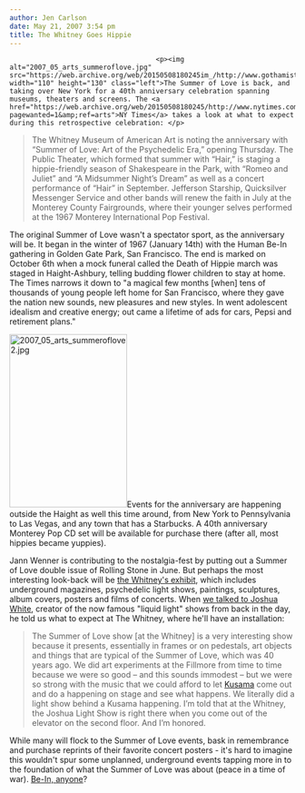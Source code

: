 ```yaml
---
author: Jen Carlson
date: May 21, 2007 3:54 pm
title: The Whitney Goes Hippie
---
```


	
										<p><img alt="2007_05_arts_summeroflove.jpg" src="https://web.archive.org/web/20150508180245im_/http://www.gothamist.com/attachments/arts_jen/2007_05_arts_summeroflove.jpg" width="110" height="130" class="left">The Summer of Love is back, and taking over New York for a 40th anniversary celebration spanning museums, theaters and screens. The <a href="https://web.archive.org/web/20150508180245/http://www.nytimes.com/2007/05/20/arts/20lela.html?pagewanted=1&amp;ref=arts">NY Times</a> takes a look at what to expect during this retrospective celebration: </p>

<blockquote>The Whitney Museum of American Art is noting the anniversary with &#x201C;Summer of Love: Art of the Psychedelic Era,&#x201D; opening Thursday. The Public Theater, which formed that summer with &#x201C;Hair,&#x201D; is staging a hippie-friendly season of Shakespeare in the Park, with &#x201C;Romeo and Juliet&#x201D; and &#x201C;A Midsummer Night&#x2019;s Dream&#x201D; as well as a concert performance of &#x201C;Hair&#x201D; in September. Jefferson Starship, Quicksilver Messenger Service and other bands will renew the faith in July at the Monterey County Fairgrounds, where their younger selves performed at the 1967 Monterey International Pop Festival.</blockquote>

<p>The original Summer of Love wasn&apos;t a spectator sport, as the anniversary will be. It began in the winter of 1967 (January 14th) with the Human Be-In gathering in Golden Gate Park, San Francisco. The end is marked on October 6th when a mock funeral called the Death of Hippie march was staged in Haight-Ashbury, telling budding flower children to stay at home. The Times narrows it down to &quot;a magical few months [when] tens of thousands of young people left home for San Francisco, where they gave the nation new sounds, new pleasures and new styles. In went adolescent idealism and creative energy; out came a lifetime of ads for cars, Pepsi and retirement plans.&quot;</p>

<p><img alt="2007_05_arts_summeroflove2.jpg" src="https://web.archive.org/web/20150508180245im_/http://www.gothamist.com/attachments/arts_jen/2007_05_arts_summeroflove2.jpg" width="207" height="305" class="right">Events for the anniversary are happening outside the Haight as well this time around, from New York to Pennsylvania to Las Vegas, and any town that has a Starbucks. A 40th anniversary Monterey Pop CD set will be available for purchase there (after all, most hippies became yuppies).</p>

<p>Jann Wenner is contributing to the nostalgia-fest by putting out a Summer of Love double issue of Rolling Stone in June. But perhaps the most interesting look-back will be <a href="https://web.archive.org/web/20150508180245/http://www.whitney.org/www/exhibition/upcoming.jsp">the Whitney&apos;s exhibit</a>, which includes underground magazines, psychedelic light shows, paintings, sculptures, album covers, posters and films of concerts. When <a href="https://web.archive.org/web/20150508180245/http://www.gothamist.com/2007/04/02/interview_joshu.php">we talked to Joshua White</a>, creator of the now famous &quot;liquid light&quot; shows from back in the day, he told us what to expect at The Whitney, where he&apos;ll have an installation: </p>

<blockquote>The Summer of Love show [at the Whitney] is a very interesting show because it presents, essentially in frames or on pedestals, art objects and things that are typical of the Summer of Love, which was 40 years ago. We did art experiments at the Fillmore from time to time because we were so good &#x2013; and this sounds immodest &#x2013; but we were so strong with the music that we could afford to let <a href="https://web.archive.org/web/20150508180245/http://en.wikipedia.org/wiki/Yayoi_Kusama">Kusama</a> come out and do a happening on stage and see what happens. We literally did a light show behind a Kusama happening. I&#x2019;m told that at the Whitney, the Joshua Light Show is right there when you come out of the elevator on the second floor. And I&#x2019;m honored.</blockquote>

<p>While many will flock to the Summer of Love events, bask in remembrance and purchase  reprints of their favorite concert posters - it&apos;s hard to imagine this wouldn&apos;t spur some unplanned, underground events tapping more in to the foundation of what the Summer of Love was about (peace in a time of war). <a href="https://web.archive.org/web/20150508180245/http://www.villagevoice.com/specials/0543,50thmcneill,69181,31.html">Be-In, anyone</a>? </p>					
										
									
				
